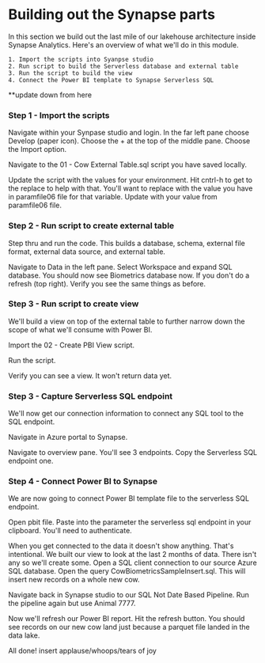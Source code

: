 # Building out the Synapse parts
In this section we build out the last mile of our lakehouse architecture inside Synapse Analytics.  Here's an overview of what we'll do in this module.  
		
	1. Import the scripts into Syanpse studio
	2. Run script to build the Serverless database and external table 
    3. Run the script to build the view 
    4. Connect the Power BI template to Synapse Serverless SQL  

    
**update down from here 

### Step 1 - Import the scripts ###
Navigate within your Synpase studio and login.  In the far left pane choose Develop (paper icon).  Choose the + at the top of the middle pane.  Choose the Import option.  

Navigate to the 01 - Cow External Table.sql script you have saved locally. 

Update the script with the values for your environment.  Hit cntrl-h to get to the replace to help with that.  You'll want to replace <azstoragename2> with the value you have in paramfile06 file for that variable.  Update with your value from paramfile06 file.


### Step 2 - Run script to create external table ###
Step thru and run the code.  This builds a database, schema, external file format, external data source, and external table.  

Navigate to Data in the left pane.  Select Workspace and expand SQL database.  You should now see Biometrics database now. If you don't do a refresh (top right).  Verify you see the same things as before.  

### Step 3 - Run script to create view ###
We'll build a view on top of the external table to further narrow down the scope of what we'll consume with Power BI.  

Import the 02 - Create PBI View script.  

Run the script.  

Verify you can see a view. It won't return data yet.  

### Step 3 - Capture Serverless SQL endpoint ###
We'll now get our connection information to connect any SQL tool to the SQL endpoint.  

Navigate in Azure portal to Synapse.  

Navigate to overview pane.  You'll see 3 endpoints.  Copy the Serverless SQL endpoint one. 

### Step 4 - Connect Power BI to Synapse ###
We are now going to connect Power BI template file to the serverless SQL endpoint. 

Open pbit file.  Paste into the parameter the serverless sql endpoint in your clipboard. You'll need to authenticate.  

When you get connected to the data it doesn't show anything.  That's intentional.  We built our view to look at the last 2 months of data.  There isn't any so we'll create some.  Open a SQL client connection to our source Azure SQL database.  Open the query CowBiometricsSampleInsert.sql.  This will insert new records on a whole new cow.  

Navigate back in Synapse studio to our SQL Not Date Based Pipeline.  Run the pipeline again but use Animal 7777.  

Now we'll refresh our Power BI report.  Hit the refresh button.  You should see records on our new cow land just because a parquet file landed in the data lake.  

All done! insert applause/whoops/tears of joy 
